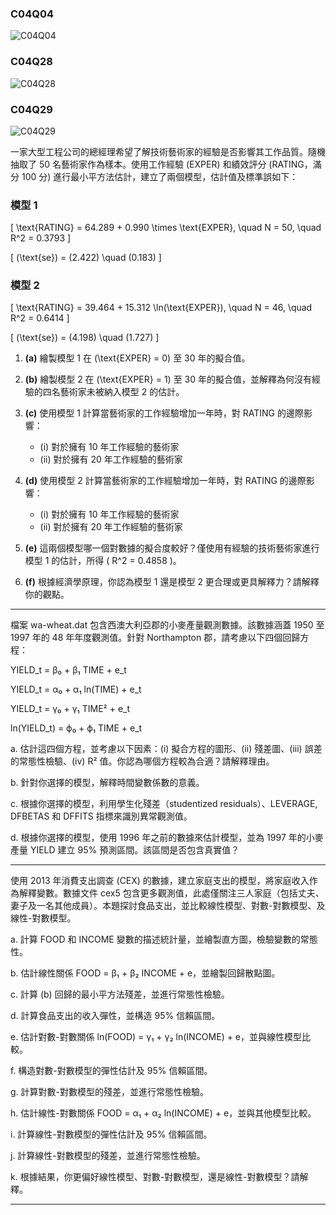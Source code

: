 ### C04Q04
![C04Q04](https://github.com/user-attachments/assets/ae77c21b-8e52-48eb-8e76-f95cc8094485)

### C04Q28
![C04Q28](https://github.com/user-attachments/assets/76efec32-79b0-4c97-ab6f-f707e085dacb)

### C04Q29
![C04Q29](https://github.com/user-attachments/assets/993442c7-af2f-435a-aa76-337d83175581)

一家大型工程公司的總經理希望了解技術藝術家的經驗是否影響其工作品質。隨機抽取了 50 名藝術家作為樣本。使用工作經驗 (EXPER) 和績效評分 (RATING，滿分 100 分) 進行最小平方法估計，建立了兩個模型，估計值及標準誤如下：

### 模型 1

\[
\text{RATING} = 64.289 + 0.990 \times \text{EXPER}, \quad N = 50, \quad R^2 = 0.3793
\]

\[
(\text{se}) = (2.422) \quad (0.183)
\]

### 模型 2

\[
\text{RATING} = 39.464 + 15.312 \ln(\text{EXPER}), \quad N = 46, \quad R^2 = 0.6414
\]

\[
(\text{se}) = (4.198) \quad (1.727)
\]

1. **(a)** 繪製模型 1 在 \(\text{EXPER} = 0\) 至 30 年的擬合值。

2. **(b)** 繪製模型 2 在 \(\text{EXPER} = 1\) 至 30 年的擬合值，並解釋為何沒有經驗的四名藝術家未被納入模型 2 的估計。

3. **(c)** 使用模型 1 計算當藝術家的工作經驗增加一年時，對 RATING 的邊際影響：  
   - (i) 對於擁有 10 年工作經驗的藝術家  
   - (ii) 對於擁有 20 年工作經驗的藝術家

4. **(d)** 使用模型 2 計算當藝術家的工作經驗增加一年時，對 RATING 的邊際影響：  
   - (i) 對於擁有 10 年工作經驗的藝術家  
   - (ii) 對於擁有 20 年工作經驗的藝術家

5. **(e)** 這兩個模型哪一個對數據的擬合度較好？僅使用有經驗的技術藝術家進行模型 1 的估計，所得 \( R^2 = 0.4858 \)。

6. **(f)** 根據經濟學原理，你認為模型 1 還是模型 2 更合理或更具解釋力？請解釋你的觀點。

---

檔案 wa-wheat.dat 包含西澳大利亞郡的小麥產量觀測數據。該數據涵蓋 1950 至 1997 年的 48 年年度觀測值。針對 Northampton 郡，請考慮以下四個回歸方程：

YIELD_t = β₀ + β₁ TIME + e_t

YIELD_t = α₀ + α₁ ln(TIME) + e_t

YIELD_t = γ₀ + γ₁ TIME² + e_t

ln(YIELD_t) = ϕ₀ + ϕ₁ TIME + e_t

a. 估計這四個方程，並考慮以下因素：(i) 擬合方程的圖形、(ii) 殘差圖、(iii) 誤差的常態性檢驗、(iv) R² 值。你認為哪個方程較為合適？請解釋理由。

b. 針對你選擇的模型，解釋時間變數係數的意義。

c. 根據你選擇的模型，利用學生化殘差（studentized residuals）、LEVERAGE, DFBETAS 和 DFFITS 指標來識別異常觀測值。

d. 根據你選擇的模型，使用 1996 年之前的數據來估計模型，並為 1997 年的小麥產量 YIELD 建立 95% 預測區間。該區間是否包含真實值？


---


使用 2013 年消費支出調查 (CEX) 的數據，建立家庭支出的模型，將家庭收入作為解釋變數。數據文件 cex5 包含更多觀測值，此處僅關注三人家庭（包括丈夫、妻子及一名其他成員）。本題探討食品支出，並比較線性模型、對數-對數模型、及線性-對數模型。

a. 計算 FOOD 和 INCOME 變數的描述統計量，並繪製直方圖，檢驗變數的常態性。

b. 估計線性關係 FOOD = β₁ + β₂ INCOME + e，並繪製回歸散點圖。

c. 計算 (b) 回歸的最小平方法殘差，並進行常態性檢驗。

d. 計算食品支出的收入彈性，並構造 95% 信賴區間。

e. 估計對數-對數關係 ln(FOOD) = γ₁ + γ₂ ln(INCOME) + e，並與線性模型比較。

f. 構造對數-對數模型的彈性估計及 95% 信賴區間。

g. 計算對數-對數模型的殘差，並進行常態性檢驗。

h. 估計線性-對數關係 FOOD = α₁ + α₂ ln(INCOME) + e，並與其他模型比較。

i. 計算線性-對數模型的彈性估計及 95% 信賴區間。

j. 計算線性-對數模型的殘差，並進行常態性檢驗。

k. 根據結果，你更偏好線性模型、對數-對數模型，還是線性-對數模型？請解釋。

---

